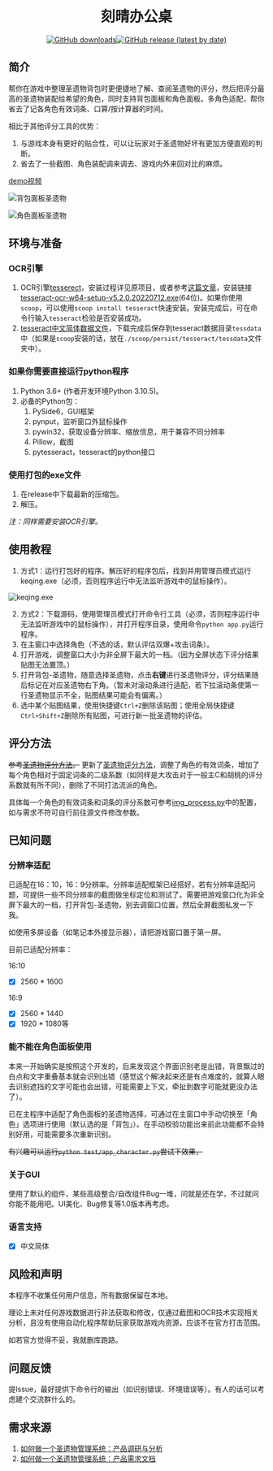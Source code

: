 <div align='center'>

# 刻晴办公桌

[![GitHub downloads](https://img.shields.io/github/downloads/SkeathyTomas/genshin_artifact_auxiliary/total?style=flat-square)](https://github.com/SkeathyTomas/genshin_artifact_auxiliary/releases)[![GitHub release (latest by date)](https://img.shields.io/github/downloads/SkeathyTomas/genshin_artifact_auxiliary/latest/total?style=flat-square)](https://github.com/SkeathyTomas/genshin_artifact_auxiliary/releases/latest)

</div>

## 简介

帮你在游戏中整理圣遗物背包时更便捷地了解、查阅圣遗物的评分，然后把评分最高的圣遗物装配给希望的角色，同时支持背包面板和角色面板。多角色适配，帮你省去了记各角色有效词条、口算/按计算器的时间。

相比于其他评分工具的优势：

1. 与游戏本身有更好的贴合性，可以让玩家对于圣遗物好坏有更加方便直观的判断。
2. 省去了一些截图、角色装配调来调去、游戏内外来回对比的麻烦。

[demo视频](https://www.bilibili.com/video/BV1XB4y1k7au/)

![背包面板圣遗物](https://raw.githubusercontent.com/SkeathyTomas/img/main/img/20220801125435.png)

![角色面板圣遗物](https://raw.githubusercontent.com/SkeathyTomas/img/main/img/20220810004718.png)

## 环境与准备

### OCR引擎

1. OCR引擎[tesserect](https://github.com/tesseract-ocr/tesseract)，安装过程详见原项目，或者参考[这篇文章](https://www.jianshu.com/p/f7cb0b3f337a)，安装链接[tesseract-ocr-w64-setup-v5.2.0.20220712.exe](https://digi.bib.uni-mannheim.de/tesseract/tesseract-ocr-w64-setup-v5.2.0.20220712.exe)(64位)。如果你使用`scoop`，可以使用`scoop install tesseract`快速安装。安装完成后，可在命令行输入`tesseract`检验是否安装成功。
2. [tesseract中文简体数据文件](https://github.com/tesseract-ocr/tessdata/blob/main/chi_sim.traineddata)，下载完成后保存到tesseract数据目录`tessdata`中（如果是`scoop`安装的话，放在`./scoop/persist/tesseract/tessdata`文件夹中）。

### 如果你需要直接运行python程序

1. Python 3.6+ (作者开发环境Python 3.10.5)。
2. 必备的Python包：
   1. PySide6，GUI框架
   2. pynput，监听窗口外鼠标操作
   3. pywin32，获取设备分辨率、缩放信息，用于兼容不同分辨率
   4. Pillow，截图
   5. pytesseract，tesseract的python接口

### 使用打包的exe文件

1. 在release中下载最新的压缩包。
2. 解压。

*注：同样需要安装OCR引擎。*

## 使用教程

1. 方式1：运行打包好的程序。解压好的程序包后，找到并用管理员模式运行keqing.exe（必须，否则程序运行中无法监听游戏中的鼠标操作）。

![keqing.exe](https://raw.githubusercontent.com/SkeathyTomas/img/main/img/20220805144258.png)

2. 方式2：下载源码，使用管理员模式打开命令行工具（必须，否则程序运行中无法监听游戏中的鼠标操作），并打开程序目录，使用命令`python app.py`运行程序。
3. 在主窗口中选择角色（不选的话，默认评估双爆+攻击词条）。
4. 打开游戏，调整窗口大小为非全屏下最大的一档。（因为全屏状态下评分结果贴图无法置顶。）
5. 打开背包-圣遗物，随意选择圣遗物，点击**右键**进行圣遗物评分，评分结果随后标记在对应圣遗物右下角。（暂未对滚动条进行适配，若下拉滚动条使第一行圣遗物显示不全，贴图结果可能会有偏离。）
6. 选中某个贴图结果，使用快捷键`Ctrl+Z`删除该贴图；使用全局快捷键`Ctrl+Shift+Z`删除所有贴图，可进行新一批圣遗物的评估。

## 评分方法

~~参考[圣遗物评分方法](https://mp.weixin.qq.com/s/EUc-o95gpovHv5ctKaQNFw)。~~
更新了[圣遗物评分方法](https://mp.weixin.qq.com/s/DxyS8Rll3_eLSelvjiwKwQ)，调整了角色的有效词条，增加了每个角色相对于固定词条的二级系数（如同样是大攻击对于一般主C和胡桃的评分系数就有所不同），删除了不同打法流派的角色。

具体每一个角色的有效词条和词条的评分系数可参考[img_process.py](img_process.py)中的配置，如与需求不符可自行前往源文件修改参数。

## 已知问题

### 分辨率适配

已适配在16：10，16：9分辨率。分辨率适配框架已经搭好，若有分辨率适配问题，可提供一些不同分辨率的截图做坐标定位和测试了。需要把游戏窗口化为非全屏下最大的一档，打开背包-圣遗物，别去调窗口位置，然后全屏截图私发一下我。

如使用多屏设备（如笔记本外接显示器），请把游戏窗口置于第一屏。

目前已适配分辨率：

16:10

- [x] 2560 * 1600

16:9

- [x] 2560 * 1440
- [x] 1920 * 1080等

### 能不能在角色面板使用

本来一开始确实是按照这个开发的，后来发现这个界面识别老是出错，背景飘过的白点和文字重叠基本就会识别出错（感觉这个解决起来还是有点难度的，就算人眼去识别遮挡的文字可能也会出错，可能需要上下文，牵扯到数字可能就更没办法了）。

已在主程序中适配了角色面板的圣遗物选择，可通过在主窗口中手动切换至「角色」选项进行使用（默认选的是「背包」）。在手动校验功能出来前此功能都不会特别好用，可能需要多次重新识别。

~~有兴趣可以运行`python test/app_character.py`尝试下效果，~~

### 关于GUI

使用了默认的组件，某些高级整合/自改组件Bug一堆，问就是还在学，不过就问你能不能用吧。UI美化、Bug修复等1.0版本再考虑。

### 语言支持

- [x] 中文简体

## 风险和声明

本程序不收集任何用户信息，所有数据保留在本地。

理论上未对任何游戏数据进行非法获取和修改，仅通过截图和OCR技术实现相关分析，且没有使用自动化程序帮助玩家获取游戏内资源，应该不在官方打击范围。

如若官方觉得不妥，我就删库跑路。

## 问题反馈

提Issue，最好提供下命令行的输出（如识别错误、环境错误等）。有人的话可以考虑建个交流群什么的。

## 需求来源

1. [如何做一个圣遗物管理系统：产品调研与分析](https://skeathytomas.github.io/post/%E5%A6%82%E4%BD%95%E5%81%9A%E4%B8%80%E4%B8%AA%E5%9C%A3%E9%81%97%E7%89%A9%E7%AE%A1%E7%90%86%E7%B3%BB%E7%BB%9F%EF%BC%9A%E4%BA%A7%E5%93%81%E8%B0%83%E7%A0%94%E4%B8%8E%E5%88%86%E6%9E%90/)
2. [如何做一个圣遗物管理系统：产品需求文档](https://skeathytomas.github.io/post/%E5%A6%82%E4%BD%95%E5%81%9A%E4%B8%80%E4%B8%AA%E5%9C%A3%E9%81%97%E7%89%A9%E7%AE%A1%E7%90%86%E7%B3%BB%E7%BB%9F%EF%BC%9A%E4%BA%A7%E5%93%81%E9%9C%80%E6%B1%82%E6%96%87%E6%A1%A3/)